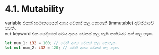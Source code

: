 # 4.1. Mutability

variable එකක් සාමාන්‍යයෙන් අගය වෙනස් කල නොහැකි (immutable) අවස්ථාවේ පවතී.\
`mut` keyword එක යෙදීමෙන් මෙය අගය වෙනස් කල හැකි තත්වයට පත් කල හැක.

```rust
let num_1: i32 = 100; // මෙහි අගය වෙනස් කල නොහැක.
let mut num_2: i32 = 120; // මෙහි අගය වෙනස් කල හැක.
```